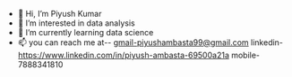 - 👋 Hi, I’m Piyush Kumar
- 👀 I’m interested in data analysis
- 🌱 I’m currently learning data science
- 📫 you can reach me at--  gmail-piyushambasta99@gmail.com
                             linkedin-https://www.linkedin.com/in/piyush-ambasta-69500a21a
                             mobile-7888341810

<!---
piyushambasta99/piyushambasta99 is a ✨ special ✨ repository because its `README.md` (this file) appears on your GitHub profile.
You can click the Preview link to take a look at your changes.
--->
